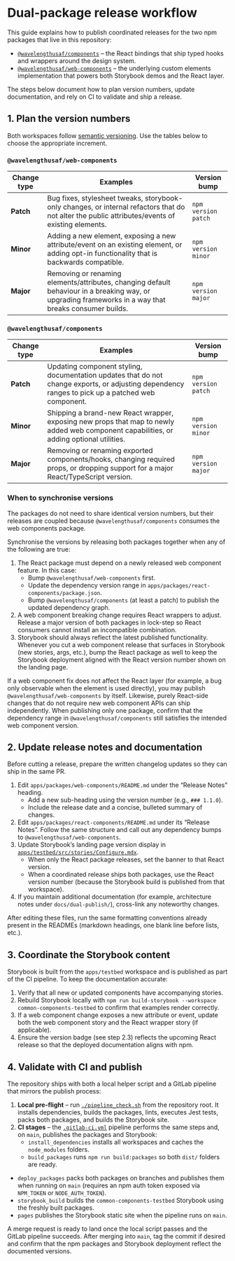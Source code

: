 # Dual-package release workflow

This guide explains how to publish coordinated releases for the two npm packages that live in this repository:

- [`@wavelengthusaf/components`](../../apps/packages/react-components/README.md) – the React bindings that ship typed hooks and wrappers around the design system.
- [`@wavelengthusaf/web-components`](../../apps/packages/web-components/README.md) – the underlying custom elements implementation that powers both Storybook demos and the React layer.

The steps below document how to plan version numbers, update documentation, and rely on CI to validate and ship a release.

## 1. Plan the version numbers

Both workspaces follow [semantic versioning](https://semver.org/). Use the tables below to choose the appropriate increment.

### `@wavelengthusaf/web-components`

| Change type | Examples | Version bump |
| --- | --- | --- |
| **Patch** | Bug fixes, stylesheet tweaks, storybook-only changes, or internal refactors that do not alter the public attributes/events of existing elements. | `npm version patch` |
| **Minor** | Adding a new element, exposing a new attribute/event on an existing element, or adding opt-in functionality that is backwards compatible. | `npm version minor` |
| **Major** | Removing or renaming elements/attributes, changing default behaviour in a breaking way, or upgrading frameworks in a way that breaks consumer builds. | `npm version major` |

### `@wavelengthusaf/components`

| Change type | Examples | Version bump |
| --- | --- | --- |
| **Patch** | Updating component styling, documentation updates that do not change exports, or adjusting dependency ranges to pick up a patched web component. | `npm version patch` |
| **Minor** | Shipping a brand-new React wrapper, exposing new props that map to newly added web component capabilities, or adding optional utilities. | `npm version minor` |
| **Major** | Removing or renaming exported components/hooks, changing required props, or dropping support for a major React/TypeScript version. | `npm version major` |

### When to synchronise versions

The packages do not need to share identical version numbers, but their releases are coupled because `@wavelengthusaf/components` consumes the web components package.

Synchronise the versions by releasing both packages together when any of the following are true:

1. The React package must depend on a newly released web component feature. In this case:
   - Bump `@wavelengthusaf/web-components` first.
   - Update the dependency version range in `apps/packages/react-components/package.json`.
   - Bump `@wavelengthusaf/components` (at least a patch) to publish the updated dependency graph.
2. A web component breaking change requires React wrappers to adjust. Release a major version of both packages in lock-step so React consumers cannot install an incompatible combination.
3. Storybook should always reflect the latest published functionality. Whenever you cut a web component release that surfaces in Storybook (new stories, args, etc.), bump the React package as well to keep the Storybook deployment aligned with the React version number shown on the landing page.

If a web component fix does not affect the React layer (for example, a bug only observable when the element is used directly), you may publish `@wavelengthusaf/web-components` by itself. Likewise, purely React-side changes that do not require new web component APIs can ship independently. When publishing only one package, confirm that the dependency range in `@wavelengthusaf/components` still satisfies the intended web component version.

## 2. Update release notes and documentation

Before cutting a release, prepare the written changelog updates so they can ship in the same PR.

1. Edit `apps/packages/web-components/README.md` under the “Release Notes” heading.
   - Add a new sub-heading using the version number (e.g., `### 1.1.0`).
   - Include the release date and a concise, bulleted summary of changes.
2. Edit `apps/packages/react-components/README.md` under its “Release Notes”. Follow the same structure and call out any dependency bumps to `@wavelengthusaf/web-components`.
3. Update Storybook’s landing page version display in [`apps/testbed/src/stories/Configure.mdx`](../../apps/testbed/src/stories/Configure.mdx).
   - When only the React package releases, set the banner to that React version.
   - When a coordinated release ships both packages, use the React version number (because the Storybook build is published from that workspace).
4. If you maintain additional documentation (for example, architecture notes under `docs/dual-publish/`), cross-link any noteworthy changes.

After editing these files, run the same formatting conventions already present in the READMEs (markdown headings, one blank line before lists, etc.).

## 3. Coordinate the Storybook content

Storybook is built from the `apps/testbed` workspace and is published as part of the CI pipeline. To keep the documentation accurate:

1. Verify that all new or updated components have accompanying stories.
2. Rebuild Storybook locally with `npm run build-storybook --workspace common-components-testbed` to confirm that examples render correctly.
3. If a web component change exposes a new attribute or event, update both the web component story and the React wrapper story (if applicable).
4. Ensure the version badge (see step 2.3) reflects the upcoming React release so that the deployed documentation aligns with npm.

## 4. Validate with CI and publish

The repository ships with both a local helper script and a GitLab pipeline that mirrors the publish process:

1. **Local pre-flight** – run [`./pipeline_check.sh`](../../pipeline_check.sh) from the repository root. It installs dependencies, builds the packages, lints, executes Jest tests, packs both packages, and builds the Storybook site.
2. **CI stages** – the [`.gitlab-ci.yml`](../../.gitlab-ci.yml) pipeline performs the same steps and, on `main`, publishes the packages and Storybook:
   - `install_dependencies` installs all workspaces and caches the `node_modules` folders.
   - `build_packages` runs `npm run build:packages` so both `dist/` folders are ready.
  - `deploy_packages` packs both packages on branches and publishes them when running on `main` (requires an npm auth token exposed via `NPM_TOKEN` or `NODE_AUTH_TOKEN`).
   - `storybook_build` builds the `common-components-testbed` Storybook using the freshly built packages.
   - `pages` publishes the Storybook static site when the pipeline runs on `main`.

A merge request is ready to land once the local script passes and the GitLab pipeline succeeds. After merging into `main`, tag the commit if desired and confirm that the npm packages and Storybook deployment reflect the documented versions.

